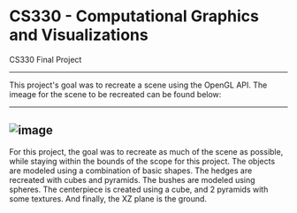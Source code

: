 # CS330 - Computational Graphics and Visualizations
CS330 Final Project

-----

This project's goal was to recreate a scene using the OpenGL API. The imeage for the scene to be recreated can be found below:

-----

![image](https://user-images.githubusercontent.com/116769623/204107661-8563b7fa-3e2c-4a3b-afcb-e3b6e85d7304.png)
-----
For this project, the goal was to recreate as much of the scene as possible, while staying within the bounds of the scope for this project. The objects are modeled using a combination of basic shapes. The hedges are recreated with cubes and pyramids. The bushes are modeled using spheres. The centerpiece is created using a cube, and 2 pyramids with some textures. And finally, the XZ plane is the ground.
